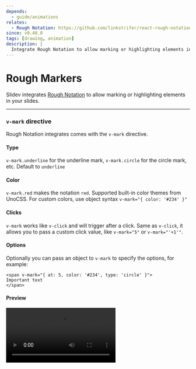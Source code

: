 ```yaml
---
depends:
  - guide/animations
relates:
  - Rough Notation: https://github.com/linkstrifer/react-rough-notation
since: v0.48.0
tags: [drawing, animation]
description: |
  Integrate Rough Notation to allow marking or highlighting elements in your slides.
---
```


# Rough Markers

Slidev integrates [Rough Notation](https://github.com/linkstrifer/react-rough-notation) to allow marking or highlighting elements in your slides.

---

### `v-mark` directive

Rough Notation integrates comes with the `v-mark` directive.

#### Type

`v-mark.underline` for the underline mark, `v-mark.circle` for the circle mark, etc. Default to `underline`

#### Color

`v-mark.red` makes the notation `red`. Supported built-in color themes from UnoCSS. For custom colors, use object syntax `v-mark="{ color: '#234' }"`

#### Clicks

`v-mark` works like `v-click` and will trigger after a click. Same as `v-click`, it allows you to pass a custom click value, like `v-mark="5"` or `v-mark="'+1'"`.

#### Options

Optionally you can pass an object to `v-mark` to specify the options, for example:

```vue
<span v-mark="{ at: 5, color: '#234', type: 'circle' }">
Important text
</span>
```

#### Preview

<video src="https://github.com/nholuongut/slidev/assets/11247099/c840340c-0aa1-4cde-b228-e6c67e5f6879" rounded-lg shadow controls></video>
